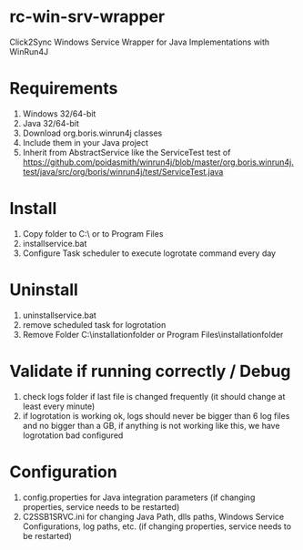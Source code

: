 # rc-win-srv-wrapper
Click2Sync Windows Service Wrapper for Java Implementations with WinRun4J

# Requirements

1. Windows 32/64-bit
2. Java 32/64-bit
3. Download org.boris.winrun4j classes
4. Include them in your Java project
5. Inherit from AbstractService like the ServiceTest test of 
    https://github.com/poidasmith/winrun4j/blob/master/org.boris.winrun4j.test/java/src/org/boris/winrun4j/test/ServiceTest.java

# Install

1. Copy folder to C:\ or to Program Files
2. installservice.bat
3. Configure Task scheduler to execute logrotate command every day

# Uninstall

1. uninstallservice.bat
2. remove scheduled task for logrotation
3. Remove Folder C:\installationfolder or Program Files\installationfolder

# Validate if running correctly / Debug

1. check logs folder if last file is changed frequently (it should change at least every minute)
2. if logrotation is working ok, logs should never be bigger than 6 log files and no bigger than a GB, if anything is not working like this, we have logrotation bad configured

# Configuration

1. config.properties for Java integration parameters (if changing properties, service needs to be restarted)
2. C2SSB1SRVC.ini for changing Java Path, dlls paths, Windows Service Configurations, log paths, etc. (if changing properties, service needs to be restarted)
